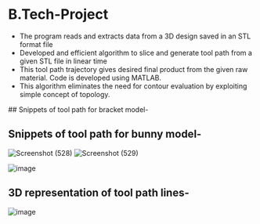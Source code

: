 # B.Tech-Project
<ul>
  <li>The program reads and extracts data from a 3D design saved in an STL format file</li>
  <li>Developed and efficient algorithm to slice and generate tool path from a given STL file in linear time</li>
  <li>This tool path trajectory gives desired final product from the given raw material. Code is developed using MATLAB.</li>
  <li>This algorithm eliminates the need for contour evaluation by exploiting simple concept of topology.</li>
</ul>
## Snippets of tool path for bracket model-

## Snippets of tool path for bunny model-
![Screenshot (528)](https://user-images.githubusercontent.com/67185267/197702742-5c7ddb5d-3322-4509-9be5-2f9c52f5a3af.png)
![Screenshot (529)](https://user-images.githubusercontent.com/67185267/197704027-4fae06f6-5214-434e-9d67-9de5ac6a0b9b.png)

![image](https://user-images.githubusercontent.com/67185267/197702079-0ed3aeb5-e21d-4ff5-9a6d-a4b90f8cd2fc.png)
## 3D representation of tool path lines-
![image](https://user-images.githubusercontent.com/67185267/197702337-e57f3a27-b7bd-427f-a717-753e29ceb709.png)
